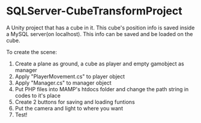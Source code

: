 # SQLServer-CubeTransformProject
A Unity project that has a cube in it. This cube's position info is saved inside a MySQL server(on localhost). This info can be saved and be loaded on the cube.

To create the scene:

1. Create a plane as ground, a cube as player and empty gamobject as manager
2. Apply "PlayerMovement.cs" to player object
3. Apply "Manager.cs" to manager object
4. Put PHP files into MAMP's htdocs folder and change the path string in codes to it's place
5. Create 2 buttons for saving and loading funtions
6. Put the camera and light to where you want
7. Test!
